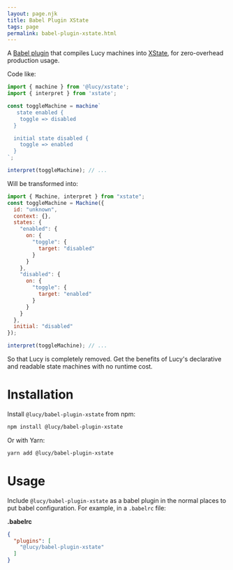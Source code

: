 ```yaml
---
layout: page.njk
title: Babel Plugin XState
tags: page
permalink: babel-plugin-xstate.html
---
```


A [Babel plugin](https://babeljs.io/docs/en/plugins/) that compiles Lucy machines into [XState](https://xstate.js.org/docs/), for zero-overhead production usage.

Code like:

```js
import { machine } from '@lucy/xstate';
import { interpret } from 'xstate';

const toggleMachine = machine`
   state enabled {
    toggle => disabled
  }

  initial state disabled {
    toggle => enabled
  }
`;

interpret(toggleMachine); // ...
```

Will be transformed into:

```js
import { Machine, interpret } from "xstate";
const toggleMachine = Machine({
  id: "unknown",
  context: {},
  states: {
    "enabled": {
      on: {
        "toggle": {
          target: "disabled"
        }
      }
    },
    "disabled": {
      on: {
        "toggle": {
          target: "enabled"
        }
      }
    }
  },
  initial: "disabled"
});

interpret(toggleMachine); // ...
```

So that Lucy is completely removed. Get the benefits of Lucy's declarative and readable state machines with no runtime cost.

# Installation

Install `@lucy/babel-plugin-xstate` from npm:

```bash
npm install @lucy/babel-plugin-xstate
```

Or with Yarn:

```bash
yarn add @lucy/babel-plugin-xstate
```

# Usage

Include `@lucy/babel-plugin-xstate` as a babel plugin in the normal places to put babel configuration. For example, in a `.babelrc` file:

__.babelrc__

```json
{
  "plugins": [
    "@lucy/babel-plugin-xstate"
  ]
}
```